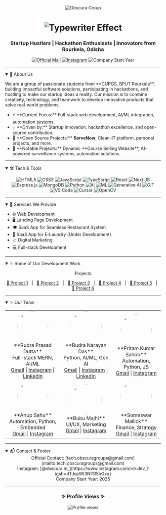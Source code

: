 <div align="center">  

  <img src="https://img.shields.io/badge/Obscura_Group_of_Technology-00C7FF?style=for-the-badge&logo=github&logoColor=white&labelColor=0d1117" alt="Obscura Group"/>  

  <!-- Typewriter Animated Heading -->
  <h1>
    <img src="https://readme-typing-svg.herokuapp.com?font=Fira+Code&size=30&pause=1000&color=00C7FF&background=0d1117&width=600&lines=Obscura+Groups+of+Technology+%E2%9C%A8" alt="Typewriter Effect" />
  </h1>

  <h3>Startup Hustlers | Hackathon Enthusiasts | Innovators from Rourkela, Odisha</h3>

  <!-- Contact Info with Icons -->
  <p>
    <a href="mailto:tech.obscuragroups@gmail.com">
      <img src="https://img.shields.io/badge/Web-000000?style=for-the-badge&logo=web&logoColor=white" alt="Official Mail"/>
    </a>
    <a href="https://www.instagram.com/rdr.dev_?igsh=dTJqcWt3NTR5bGxq" target="_blank">
      <img src="https://img.shields.io/badge/Instagram-E4405F?style=for-the-badge&logo=instagram&logoColor=white" alt="Instagram"/>
    </a>
    <img src="https://img.shields.io/badge/Company-Start_Year-00C7FF?style=for-the-badge&logoColor=white" alt="Company Start Year" />
  </p>

</div>

---

<details open>  
  <summary>🚀 About Us</summary>  
  <p>  
    We are a group of passionate students from **CUPGS, BPUT Rourkela**, building impactful software solutions, participating in hackathons, and hustling to make our startup ideas a reality. Our mission is to combine creativity, technology, and teamwork to develop innovative products that solve real-world problems.  
  </p>  
  <ul>  
    <li>⚡ **Current Focus:** Full-stack web development, AI/ML integration, automation systems.</li>  
    <li>💡 **Driven by:** Startup innovation, hackathon excellence, and open-source contribution.</li>  
    <li>🌱 **Open Source Projects:** <strong>ServeNow</strong>, Clean-IT platform, personal projects, and more.</li>  
    <li>🛒 **Notable Projects:** Dynamic **Course Selling Website**, AI-powered surveillance systems, automation solutions.</li>  
  </ul>  
</details>  

---

<details open>  
  <summary>🛠️ Tech & Tools</summary>  
  <p align="center">  
    <img src="https://img.shields.io/badge/html5-%23E34F26.svg?style=for-the-badge&logo=html5&logoColor=white" alt="HTML5"/>  
    <img src="https://img.shields.io/badge/css3-%231572B6.svg?style=for-the-badge&logo=css3&logoColor=white" alt="CSS3"/>  
    <img src="https://img.shields.io/badge/javascript-%23323330.svg?style=for-the-badge&logo=javascript&logoColor=%23F7DF1E" alt="JavaScript"/>  
    <img src="https://img.shields.io/badge/typescript-%23007ACC.svg?style=for-the-badge&logo=typescript&logoColor=white" alt="TypeScript"/>  
    <img src="https://img.shields.io/badge/react-%2320232a.svg?style=for-the-badge&logo=react&logoColor=%2361DAFB" alt="React"/>  
    <img src="https://img.shields.io/badge/Next-black?style=for-the-badge&logo=next.js&logoColor=white" alt="Next JS"/>  
    <img src="https://img.shields.io/badge/express.js-%23404d59.svg?style=for-the-badge&logo=express&logoColor=%2361DAFB" alt="Express.js"/>  
    <img src="https://img.shields.io/badge/MongoDB-4EA94B?style=for-the-badge&logo=mongodb&logoColor=white" alt="MongoDB"/>  
    <img src="https://img.shields.io/badge/python-3670A0?style=for-the-badge&logo=python&logoColor=ffdd54" alt="Python"/>  
    <img src="https://img.shields.io/badge/AI-FF6F61?style=for-the-badge&logo=ai&logoColor=white" alt="AI"/>  
    <img src="https://img.shields.io/badge/ML-FFA500?style=for-the-badge&logo=machinelearning&logoColor=white" alt="ML"/>  
    <img src="https://img.shields.io/badge/GenAI-8A2BE2?style=for-the-badge&logo=generativeai&logoColor=white" alt="Generative AI"/>  
    <img src="https://img.shields.io/badge/GIT-F05032?style=for-the-badge&logo=git&logoColor=white" alt="GIT"/>  
    <img src="https://img.shields.io/badge/VS_Code-0078D4?style=for-the-badge&logo=visual%20studio%20code&logoColor=white" alt="VS Code"/>  
    <img src="https://img.shields.io/badge/Cursor-000000?style=for-the-badge&logo=cursor&logoColor=white" alt="Cursor"/>  
    <img src="https://img.shields.io/badge/OpenCV-5C3EE8?style=for-the-badge&logo=opencv&logoColor=white" alt="OpenCV"/>  
  </p>  
</details>  

---

<details open>  
  <summary>💼 Services We Provide</summary>  
  <ul>  
    <li>🌐 Web Development</li>  
    <li>🖥️ Landing Page Development</li>  
    <li>🍽️ SaaS App for Seamless Restaurant System</li>  
    <li>🧺 SaaS App for E-Laundry (Under Development)</li>  
    <li>📈 Digital Marketing</li>  
    <li>💻 Full-stack Development</li>  
  </ul>  
</details>  

---

<details open>  
  <summary>✨ Some of Our Development Work</summary>  
  <div align="center">  
    <p>Projects</p>  
    <a href="#" target="_blank">🔗 Project 1</a> &nbsp; | &nbsp;  
    <a href="#" target="_blank">🔗 Project 2</a> &nbsp; | &nbsp;  
    <a href="#" target="_blank">🔗 Project 3</a> &nbsp; | &nbsp;  
    <a href="#" target="_blank">🔗 Project 4</a> &nbsp; | &nbsp;  
    <a href="#" target="_blank">🔗 Project 5</a> &nbsp; | &nbsp;  
    <a href="#" target="_blank">🔗 Project 6</a>  
  </div>  
</details>  

---

<details open>  
  <summary>✨ Our Team</summary>  
  <div align="center">  
    <table>
      <tr>
        <!-- First Row -->
        <td align="center">
          <img src="https://drive.google.com/uc?export=view&id=1B-MoZ8ifbsYa0nbPAahTuceh7Su4jxwm" width="100" style="border-radius:50%;" /><br/>
          **Rudra Prasad Dutta**<br/>
          Full-stack MERN, AI/ML<br/>
           <a href="mailto:rudraprasad.dutta.04@gmail.com">Gmail</a> |
          <a href="https://www.instagram.com/rudraprashad._">Instagram</a> | 
          <a href="https://www.linkedin.com/in/rudra-prasad-dutta-6558412b7">LinkedIn</a>  
        </td>
        <td align="center">
          <img src="https://drive.google.com/uc?export=view&id=1wzr7fktzmZn_zWmS7UWZOr1Uv7Ma6AR1" width="100" style="border-radius:50%;" /><br/>
          **Rudra Narayan Das**<br/>
          Python, AI/ML, Gen AI<br/>
          <a href="mailto:rudranarayandas642@gmail.com">Gmail</a> |  
          <a href="https://www.instagram.com/mr_rudranarayan_">Instagram</a> |
          <a href="https://www.linkedin.com/in/rudranarayan-das-832a02320">LinkedIn</a>
        </td>
        <td align="center">
          <img src="https://drive.google.com/uc?export=view&id=1cE3AWWvDwqoKaKSQFu7qyMSuXnn8ncO0" width="100" style="border-radius:50%;" /><br/>
          **Pritam Kumar Sahoo**<br/>
          Automation, Python, JS<br/>
          <a href="mailto:pritamiku14@gmail.com">Gmail</a> | 
          <a href="https://www.instagram.com/rc__pritam__">Instagram</a>
        </td>
      </tr>
      <tr>
        <!-- Second Row -->
        <td align="center">
          <img src="https://via.placeholder.com/100" width="100" style="border-radius:50%;" /><br/>
          **Anup Sahu**<br/>
          Automation, Python, Embedded<br/>
          <a href="mailto:anupkumarsahu676@gmail.com">Gmail</a> | 
          <a href="https://www.instagram.com/_a.y.a.a.n_24">Instagram</a>
        </td>
        <td align="center">
          <img src="https://via.placeholder.com/100" width="100" style="border-radius:50%;" /><br/>
          **Bubu Majhi**<br/>
          UI/UX, Marketing<br/>
          <a href="mailto:bubumajhi2324n@gmail.com">Gmail</a> | 
          <a href="https://www.instagram.com/_bubu.02">Instagram</a>
        </td>
        <td align="center">
          <img src="https://drive.google.com/uc?export=view&id=17BWfXLI0-RsLqfTKpU3JIcBxKbykP20d" width="100" style="border-radius:50%;" /><br/>
          **Someswar Mallick**<br/>
          Finance, Strategy<br/>
          <a href="mailto:sovan.someswar888@gmail.com">Gmail</a> | 
          <a href="https://www.instagram.com/someswar_mallick">Instagram</a>
        </td>
      </tr>
    </table>
  </div>
</details>  

---

<details open>  
<summary>📬 Contact & Footer</summary>  
<div align="center">  
  Official Contact: [tech.obscuragroups@gmail.com](mailto:tech.obscuragroups@gmail.com)  
  <br/>
  Instagram: [@obscura.in_](https://www.instagram.com/rdr.dev_?igsh=dTJqcWt3NTR5bGxq)  
  <br/>
  Company Start Year: 2025
</div>  
</details>  

---

<div align="center">  
  <h3>✨ Profile Views ✨</h3>  
  <img src="https://komarev.com/ghpvc/?username=rudra454545&color=00C7FF&style=for-the-badge" alt="Profile views" />  
</div>
